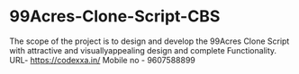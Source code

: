 # 99Acres-Clone-Script-CBS
The scope of the project is to design and develop the 99Acres Clone Script with attractive and  visuallyappealing design and complete Functionality.
URL- https://codexxa.in/
Mobile no - 9607588899
